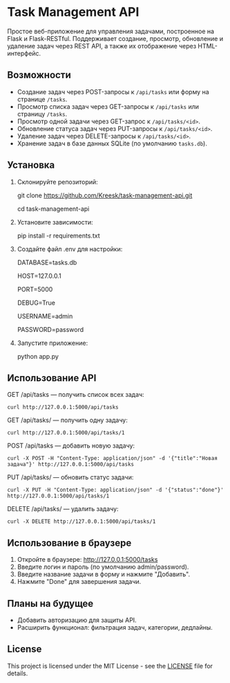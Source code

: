 # Task Management API

Простое веб-приложение для управления задачами, построенное на Flask и Flask-RESTful. Поддерживает создание, просмотр, обновление и удаление задач через REST API, а также их отображение через HTML-интерфейс.

## Возможности
- Создание задач через POST-запросы к `/api/tasks` или форму на странице `/tasks`.
- Просмотр списка задач через GET-запросы к `/api/tasks` или страницу `/tasks`.
- Просмотр одной задачи через GET-запрос к `/api/tasks/<id>`.
- Обновление статуса задач через PUT-запросы к `/api/tasks/<id>`.
- Удаление задач через DELETE-запросы к `/api/tasks/<id>`.
- Хранение задач в базе данных SQLite (по умолчанию `tasks.db`).

## Установка

1. Склонируйте репозиторий:

   git clone https://github.com/Kreesk/task-management-api.git
   
   cd task-management-api

2. Установите зависимости:

   pip install -r requirements.txt

3. Создайте файл .env для настройки:

   DATABASE=tasks.db
   
   HOST=127.0.0.1
   
   PORT=5000
   
   DEBUG=True

   USERNAME=admin
   
   PASSWORD=password
   

5. Запустите приложение:

   python app.py

## Использование API

GET /api/tasks — получить список всех задач:
    
    curl http://127.0.0.1:5000/api/tasks

GET /api/tasks/<id> — получить одну задачу:
    
    curl http://127.0.0.1:5000/api/tasks/1

POST /api/tasks — добавить новую задачу:
    
    curl -X POST -H "Content-Type: application/json" -d '{"title":"Новая задача"}' http://127.0.0.1:5000/api/tasks

PUT /api/tasks/<id> — обновить статус задачи:
    
    curl -X PUT -H "Content-Type: application/json" -d '{"status":"done"}' http://127.0.0.1:5000/api/tasks/1

DELETE /api/tasks/<id> — удалить задачу:

    curl -X DELETE http://127.0.0.1:5000/api/tasks/1

## Использование в браузере

1. Откройте в браузере: http://127.0.0.1:5000/tasks
2. Введите логин и пароль (по умолчанию admin/password).
3. Введите название задачи в форму и нажмите "Добавить".
4. Нажмите "Done" для завершения задачи.

## Планы на будущее

- Добавить авторизацию для защиты API.
- Расширить функционал: фильтрация задач, категории, дедлайны.

## License
This project is licensed under the MIT License - see the [LICENSE](LICENSE) file for details.
